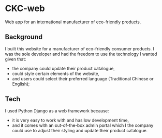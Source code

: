 # CKC-web
Web app for an international manufacturer of eco-friendly products.

##  Background
I built this website for a manufacturer of eco-friendly consumer products. I was the sole developer and had the freedom to use the technology I wanted given that:
- the company could update their product catalogue,
- could style certain elements of the website,
- and users could select their preferred language (Traditional Chinese or English);

## Tech
I used Python Django as a web framework because:
- it is very easy to work with and has low development time,
- and it comes with an out-of-the-box admin portal which I the company could use to adjust their styling and update their product catalogue.